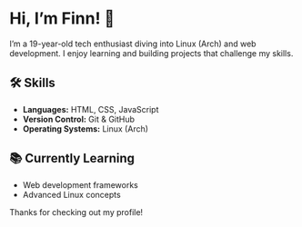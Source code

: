 # Hi, I’m Finn! 👋

I’m a 19-year-old tech enthusiast diving into Linux (Arch) and web development. I enjoy learning and building projects that challenge my skills.

## 🛠️ Skills
- **Languages:** HTML, CSS, JavaScript
- **Version Control:** Git & GitHub
- **Operating Systems:** Linux (Arch)

## 📚 Currently Learning
- Web development frameworks
- Advanced Linux concepts

Thanks for checking out my profile!
